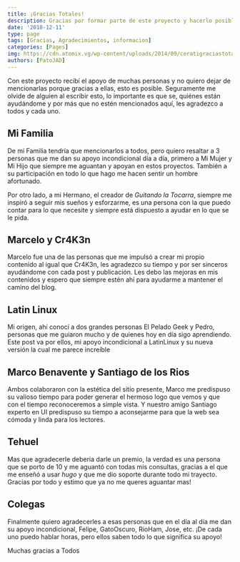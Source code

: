 ```yaml
---
title: ¡Gracias Totales!
description: Gracias por formar parte de este proyecto y hacerlo posible
date: '2018-12-11'
type: page
tags: [Gracias, Agradecimientos, informacion]
categories: [Pages]
img: https://cdn.atomix.vg/wp-content/uploads/2014/09/ceratigraciastotales.png
authors: [PatoJAD]
---
```


Con este proyecto recibí el apoyo de muchas personas y no quiero dejar de mencionarlas porque gracias a ellas, esto es posible. Seguramente me olvide de alguien al escribir esto, lo importante es que se, quiénes están ayudándome y por más que no estén mencionados aquí, les agradezco a todos y cada uno.

## Mi Familia

De mi Familia tendría que mencionarlos a todos, pero quiero resaltar a 3 personas que me dan su apoyo incondicional día a día, primero a Mi Mujer y Mi Hijo que siempre me aguantan y apoyan en estos proyectos. También a su participación en todo lo que hago me hacen sentir un hombre afortunado.

Por otro lado, a mi Hermano, el creador de _Guitando la Tocarra_, siempre me inspiró a seguir mis sueños y esforzarme, es una persona con la que puedo contar para lo que necesite y siempre está dispuesto a ayudar en lo que se le pida.

## Marcelo y Cr4K3n

Marcelo fue una de las personas que me impulsó a crear mi propio contenido al igual que Cr4K3n, les agradezco su tiempo y por ser sinceros ayudándome con cada post y publicación. Les debo las mejoras en mis contenidos y espero que siempre estén ahí para ayudarme a mantener el camino del blog.

## Latin Linux

Mi origen, ahí conocí a dos grandes personas El Pelado Geek y Pedro, personas que me guiaron mucho y de quienes hoy en día sigo aprendiendo. Este post va por ellos, mi apoyo incondicional a LatinLinux y su nueva versión la cual me parece increíble

## Marco Benavente y Santiago de los Rios

Ambos colaboraron con la estética del sitio presente, Marco me predispuso su valioso tiempo para poder generar el hermoso logo que vemos y que con el tiempo reconoceremos a simple vista. Y nuestro amigo Santiago experto en UI predispuso su tiempo a aconsejarme para que la web sea cómoda y linda para los lectores.

## Tehuel

Mas que agradecerle deberia darle un premio, la verdad es una persona que se porto de 10 y me aguantó con todas mis consultas, gracias a el que me enseñó a usar _hugo_ y que me dio soporte durante todo mi trayecto. Gracias por todo y estimo que ya no me queres aguantar mas!

## Colegas

Finalmente quiero agradecerles a esas personas que en el día al día me dan su apoyo incondicional, Felipe, GatoOscuro, RioHam, Jose, etc. ¡De cada uno puedo hablar horas, pero ellos saben todo lo que significa su apoyo!

Muchas gracias a Todos
